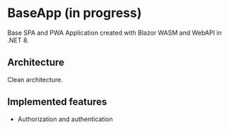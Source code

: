 # BaseApp (in progress)

Base SPA and PWA Application created with Blazor WASM and WebAPI in .NET 8.

## Architecture 
Clean architecture.

## Implemented features 
* Authorization and authentication
